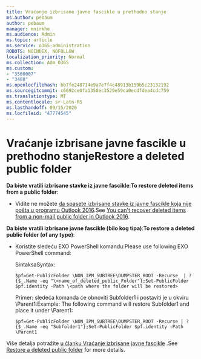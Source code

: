 ```yaml
---
title: Vraćanje izbrisane javne fascikle u prethodno stanje
ms.author: pebaum
author: pebaum
manager: mnirkhe
ms.audience: Admin
ms.topic: article
ms.service: o365-administration
ROBOTS: NOINDEX, NOFOLLOW
localization_priority: Normal
ms.collection: Adm_O365
ms.custom:
- "3500007"
- "3488"
ms.openlocfilehash: bb7fe248714e9a7e7f4c48913b159b5c23132192
ms.sourcegitcommit: c6692ce0fa1358ec3529e59ca0ecdfdea4cdc759
ms.translationtype: MT
ms.contentlocale: sr-Latn-RS
ms.lasthandoff: 09/15/2020
ms.locfileid: "47774545"
---
```

# <a name="restore-a-deleted-public-folder"></a><span data-ttu-id="48251-102">Vraćanje izbrisane javne fascikle u prethodno stanje</span><span class="sxs-lookup"><span data-stu-id="48251-102">Restore a deleted public folder</span></span>

<span data-ttu-id="48251-103">**Da biste vratili izbrisane stavke iz javne fascikle**:</span><span class="sxs-lookup"><span data-stu-id="48251-103">**To restore deleted items from a public folder**:</span></span>

- <span data-ttu-id="48251-104">Vidite ne možete [da spasete izbrisane stavke iz javne fascikle koja nije pošta u programu Outlook 2016](https://aka.ms/pfrec).</span><span class="sxs-lookup"><span data-stu-id="48251-104">See [You can't recover deleted items from a non-mail public folder in Outlook 2016](https://aka.ms/pfrec).</span></span>
 
<span data-ttu-id="48251-105">**Da biste vratili izbrisane javne fascikle (bilo kog tipa)**:</span><span class="sxs-lookup"><span data-stu-id="48251-105">**To restore a deleted public folder (of any type)**:</span></span> 

- <span data-ttu-id="48251-106">Koristite sledeću EXO PowerShell komandu:</span><span class="sxs-lookup"><span data-stu-id="48251-106">Please use following EXO PowerShell command:</span></span>

    <span data-ttu-id="48251-107">Sintaksa</span><span class="sxs-lookup"><span data-stu-id="48251-107">Syntax:</span></span>

     `$pf=Get-PublicFolder \NON_IPM_SUBTREE\DUMPSTER_ROOT -Recurse  | ?{$_.Name -eq "\<name_of_deleted_public_Folder"};Set-PublicFolder $pf.identity -Path \<path where the folder will be restored>`

    <span data-ttu-id="48251-108">Primer: sledeća komanda će obnoviti Subfolder1 i postaviti je u okviru \Parent1:</span><span class="sxs-lookup"><span data-stu-id="48251-108">Example: The following command will restore Subfolder1 and place it under \Parent1:</span></span>

    `$pf=Get-PublicFolder \NON_IPM_SUBTREE\DUMPSTER_ROOT -Recurse | ?{$_.Name -eq "Subfolder1"};Set-PublicFolder $pf.identity -Path \Parent1`

<span data-ttu-id="48251-109">Više detalja potražite [u članku Vraćanje izbrisane javne fascikle](https://docs.microsoft.com/exchange/collaboration-exo/public-folders/restore-deleted-public-folder) .</span><span class="sxs-lookup"><span data-stu-id="48251-109">See [Restore a deleted public folder](https://docs.microsoft.com/exchange/collaboration-exo/public-folders/restore-deleted-public-folder) for more details.</span></span>
